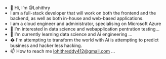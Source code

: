 - 👋 Hi, I’m @Lohithry
-    I am a full-stack developer that will work on both the frontend and the backend, as well as both in-house and web-based applications.
-    I am a cloud engineer and administrator, specialising on Microsoft Azure
- 👀 I’m interested in data science and webapplication pentration testing...
- 🌱 I’m currently learning data science and Ai engineering ...
- � I'm attempting to transform the world with Ai is attempting to predict business and hacker less hacking.
- 📫 How to reach me lohithreddy412@gmail.com ...

<!---
skill i have 
  1] programing languages 
      A}javascript
      B}python 
      C}c
      D)c ++
      E}html
      F}css
      G)node.js
      H)react.js
      I)aql
  2] iam a pentration testing 
     bug hunter .
--->
